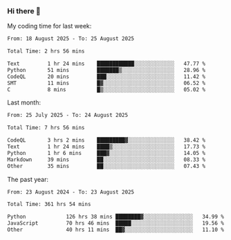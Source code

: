 ### Hi there 👋

My coding time for last week:

<!--START_SECTION:week-->

```txt
From: 18 August 2025 - To: 25 August 2025

Total Time: 2 hrs 56 mins

Text         1 hr 24 mins    ████████████░░░░░░░░░░░░░   47.77 %
Python       51 mins         ███████▒░░░░░░░░░░░░░░░░░   28.96 %
CodeQL       20 mins         ███░░░░░░░░░░░░░░░░░░░░░░   11.42 %
SMT          11 mins         █▓░░░░░░░░░░░░░░░░░░░░░░░   06.52 %
C            8 mins          █▒░░░░░░░░░░░░░░░░░░░░░░░   05.02 %
```

<!--END_SECTION:week-->

Last month:

<!--START_SECTION:month-->

```txt
From: 25 July 2025 - To: 24 August 2025

Total Time: 7 hrs 56 mins

CodeQL       3 hrs 2 mins    █████████▓░░░░░░░░░░░░░░░   38.42 %
Text         1 hr 24 mins    ████▒░░░░░░░░░░░░░░░░░░░░   17.73 %
Python       1 hr 6 mins     ███▓░░░░░░░░░░░░░░░░░░░░░   14.05 %
Markdown     39 mins         ██░░░░░░░░░░░░░░░░░░░░░░░   08.33 %
Other        35 mins         ██░░░░░░░░░░░░░░░░░░░░░░░   07.43 %
```

<!--END_SECTION:month-->

The past year:

<!--START_SECTION:year-->

```txt
From: 23 August 2024 - To: 23 August 2025

Total Time: 361 hrs 54 mins

Python             126 hrs 38 mins ████████▓░░░░░░░░░░░░░░░░   34.99 %
JavaScript         70 hrs 46 mins  █████░░░░░░░░░░░░░░░░░░░░   19.56 %
Other              40 hrs 11 mins  ██▓░░░░░░░░░░░░░░░░░░░░░░   11.10 %
```

<!--END_SECTION:year-->
